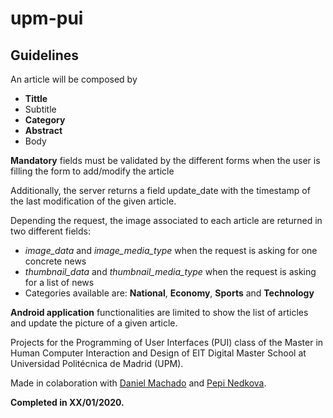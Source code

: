 # upm-pui

## Guidelines

An article will be composed by
  - **Tittle**
  - Subtitle
  - **Category** 
  - **Abstract** 
  - Body

**Mandatory** fields must be validated by the different forms when the user is filling the form to
add/modify the article

Additionally, the server returns a field update_date with the timestamp of the last modification
of the given article.

Depending the request, the image associated to each article are returned in two different fields:

- *image_data* and *image_media_type* when the request is asking for one concrete news
- *thumbnail_data* and *thumbnail_media_type* when the request is asking for a list of news
- Categories available are: **National**, **Economy**, **Sports** and **Technology**

**Android application** functionalities are limited to show the list of articles and update the picture of
a given article. 


Projects for the Programming of User Interfaces (PUI) class of the Master in Human Computer Interaction and Design of EIT Digital Master School at Universidad Politécnica de Madrid (UPM).

Made in colaboration with [Daniel Machado]() and [Pepi Nedkova]().

**Completed in XX/01/2020.**
